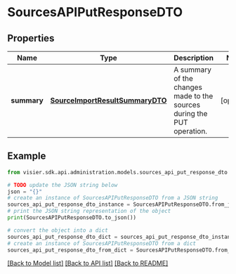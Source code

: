 # SourcesAPIPutResponseDTO


## Properties

Name | Type | Description | Notes
------------ | ------------- | ------------- | -------------
**summary** | [**SourceImportResultSummaryDTO**](SourceImportResultSummaryDTO.md) | A summary of the changes made to the sources during the PUT operation. | [optional] 

## Example

```python
from visier.sdk.api.administration.models.sources_api_put_response_dto import SourcesAPIPutResponseDTO

# TODO update the JSON string below
json = "{}"
# create an instance of SourcesAPIPutResponseDTO from a JSON string
sources_api_put_response_dto_instance = SourcesAPIPutResponseDTO.from_json(json)
# print the JSON string representation of the object
print(SourcesAPIPutResponseDTO.to_json())

# convert the object into a dict
sources_api_put_response_dto_dict = sources_api_put_response_dto_instance.to_dict()
# create an instance of SourcesAPIPutResponseDTO from a dict
sources_api_put_response_dto_from_dict = SourcesAPIPutResponseDTO.from_dict(sources_api_put_response_dto_dict)
```
[[Back to Model list]](../README.md#documentation-for-models) [[Back to API list]](../README.md#documentation-for-api-endpoints) [[Back to README]](../README.md)


